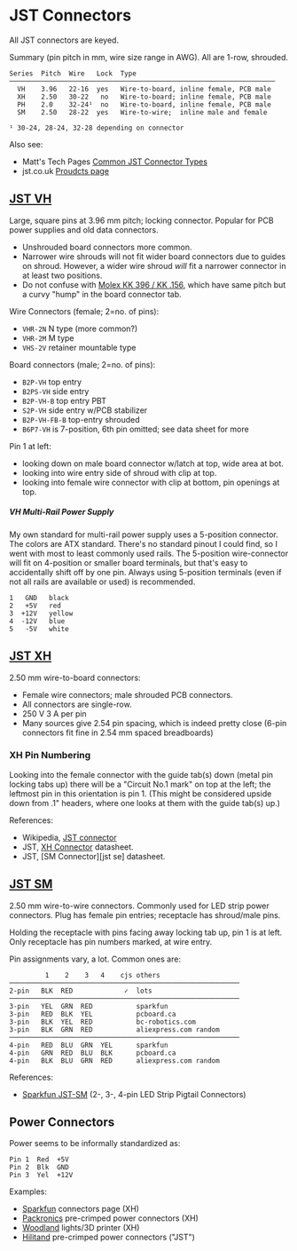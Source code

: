 JST Connectors
==============

All JST connectors are keyed.

Summary (pin pitch in mm, wire size range in AWG). All are 1-row, shrouded.

    Series  Pitch  Wire   Lock  Type
    ───────────────────────────────────────────────────────────────────
      VH    3.96   22-16  yes   Wire-to-board, inline female, PCB male
      XH    2.50   30-22   no   Wire-to-board; inline female, PCB male
      PH    2.0    32-24¹  no   Wire-to-board, inline female, PCB male
      SM    2.50   28-22  yes   Wire-to-wire;  inline male and female

    ¹ 30-24, 28-24, 32-28 depending on connector

Also see:
- Matt's Tech Pages [Common JST Connector Types][mtp-jst]
- jst.co.uk [Proudcts page][jstcouk]


[JST VH]
--------

Large, square pins at 3.96 mm pitch; locking connector. Popular for PCB
power supplies and old data connectors.
- Unshrouded board connectors more common.
- Narrower wire shrouds will not fit wider board connectors due to guides
  on shroud. However, a wider wire shroud _will_ fit a narrower connector
  in at least two positions.
- Do not confuse with [Molex KK 396 / KK .156][kk386], which have same
  pitch but a curvy "hump" in the board connector tab.

Wire Connectors (female; 2=no. of pins):
- `VHR-2N` N type (more common?)
- `VHR-2M` M type
- `VHS-2V` retainer mountable type

Board connectors (male; 2=no. of pins):
- `B2P-VH` top entry
- `B2PS-VH` side entry
- `B2P-VH-B` top entry PBT
- `S2P-VH` side entry w/PCB stabilizer
- `B2P-VH-FB-B` top-entry shrouded
- `B6P7-VH` is 7-position, 6th pin omitted; see data sheet for more

Pin 1 at left:
- looking down on male board connector w/latch at top, wide area at bot.
- looking into wire entry side of shroud with clip at top.
- looking into female wire connector with clip at bottom, pin openings at top.

##### VH Multi-Rail Power Supply

My own standard for multi-rail power supply uses a 5-position connector.
The colors are ATX standard. There's no standard pinout I could find, so I
went with most to least commonly used rails. The 5-position wire-connector
will fit on 4-position or smaller board terminals, but that's easy to
accidentally shift off by one pin. Always using 5-position terminals (even
if not all rails are available or used) is recommended.

    1   GND   black
    2   +5V   red
    3  +12V   yellow
    4  -12V   blue
    5   -5V   white


[JST XH]
--------

2.50 mm wire-to-board connectors:
- Female wire connectors; male shrouded PCB connectors.
- All connectors are single-row.
- 250 V 3 A per pin
- Many sources give 2.54 pin spacing, which is indeed pretty close (6-pin
  connectors fit fine in 2.54 mm spaced breadboards)

### XH Pin Numbering

Looking into the female connector with the guide tab(s) down (metal pin
locking tabs up) there will be a "Circuit No.1 mark" on top at the left;
the leftmost pin in this orientation is pin 1. (This might be considered
upside down from .1" headers, where one looks at them with the guide tab(s)
up.)

References:
- Wikipedia, [JST connector][wp jst]
- JST, [XH Connector][jst xh] datasheet.
- JST, [SM Connector][jst se] datasheet.


[JST SM]
--------

2.50 mm wire-to-wire connectors. Commonly used for LED strip power
connectors. Plug has female pin entries; receptacle has shroud/male pins.

Holding the receptacle with pins facing away locking tab up, pin 1 is at
left. Only receptacle has pin numbers marked, at wire entry.

Pin assignments vary, a lot. Common ones are:

             1    2    3   4    cjs others
    ──────────────────────────────────────────────────────────
    2-pin   BLK  RED             ✓  lots
    ──────────────────────────────────────────────────────────
    3-pin   YEL  GRN  RED           sparkfun
    3-pin   RED  BLK  YEL           pcboard.ca
    3-pin   BLK  YEL  RED           bc-robotics.com
    3-pin   BLK  GRN  RED           aliexpress.com random
    ──────────────────────────────────────────────────────────
    4-pin   RED  BLU  GRN  YEL      sparkfun
    4-pin   GRN  RED  BLU  BLK      pcboard.ca
    4-pin   BLK  BLU  GRN  RED      aliexpress.com random

References:
- [Sparkfun JST-SM][sparkfun-SM] (2-, 3-, 4-pin LED Strip Pigtail Connectors)


Power Connectors
----------------

Power seems to be informally standardized as:

    Pin 1  Red  +5V
    Pin 2  Blk  GND
    Pin 3  Yel  +12V

Examples:
- [Sparkfun] connectors page (XH)
- [Packronics] pre-crimped power connectors (XH)
- [Woodland] lights/3D printer (XH)
- [Hilitand] pre-crimped power connectors ("JST")



<!-------------------------------------------------------------------->
[jstcouk]: https://www.jst.co.uk/products.php?cat=30&nm=JST+Wire-to-Board+Connectors+%28Crimp+Style%29
[mtp-jst]: https://www.mattmillman.com/info/crimpconnectors/common-jst-connector-types/

[jst sm]: http://www.jst-mfg.com/product/pdf/eng/eSM.pdf
[jst vh]: https://www.jst-mfg.com/product/pdf/eng/eVH.pdf
[jst xh]: https://www.jst-mfg.com/product/pdf/eng/eXH.pdf
[kk386]: https://www.mattmillman.com/info/crimpconnectors/#kk156
[wp jst]: https://en.wikipedia.org/wiki/JST_connector

<!-- JST SM -->
[sparkfun-SM]: https://www.sparkfun.com/categories/tags/jst-sm

[hilitand]: https://www.amazon.com/dp/B07DL4FNTF
[packronics]: https://www.pakronics.com.au/products/jst-2-pin-power-connector-ss321050009
[sparkfun]: https://learn.sparkfun.com/tutorials/connector-basics/all#power-connectors
[woodland]: https://www.amazon.com/dp/B07YKHV46N
